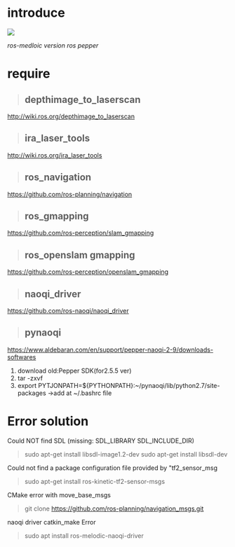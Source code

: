 #  introduce

<img src="https://capsule-render.vercel.app/api?type=waving&color=BDBDC8&height=150&section=header" />

*ros-medloic version ros pepper*



#  require

>##  depthimage_to_laserscan
http://wiki.ros.org/depthimage_to_laserscan

>##  ira_laser_tools
http://wiki.ros.org/ira_laser_tools

>##  ros_navigation
https://github.com/ros-planning/navigation

>##  ros_gmapping

https://github.com/ros-perception/slam_gmapping

>##  ros_openslam gmapping

https://github.com/ros-perception/openslam_gmapping

>##  naoqi_driver

https://github.com/ros-naoqi/naoqi_driver

>## pynaoqi
https://www.aldebaran.com/en/support/pepper-naoqi-2-9/downloads-softwares
1. download old:Pepper SDK(for2.5.5 ver)
2. tar -zxvf <filename>
3. export PYTJONPATH=${PYTHONPATH}:~/pynaoqi/lib/python2.7/site-packages ->add at ~/.bashrc file




#  Error solution

Could NOT find SDL (missing: SDL_LIBRARY SDL_INCLUDE_DIR)

>sudo apt-get install libsdl-image1.2-dev
>sudo apt-get install libsdl-dev

Could not find a package configuration file provided by "tf2_sensor_msg

>sudo apt-get install ros-kinetic-tf2-sensor-msgs

CMake error with move_base_msgs

>git clone https://github.com/ros-planning/navigation_msgs.git

naoqi driver catkin_make Error

>sudo apt install ros-melodic-naoqi-driver


